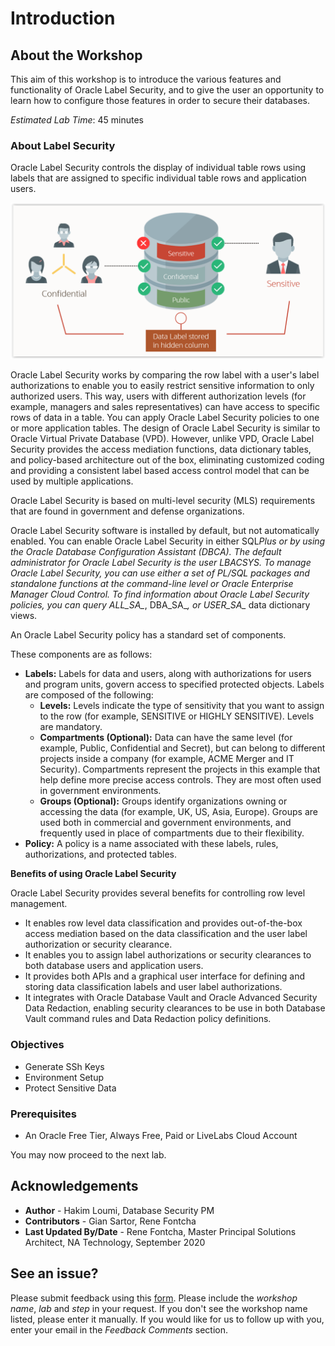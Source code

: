 # Introduction

## About the Workshop
This aim of this workshop is to introduce the various features and functionality of Oracle Label Security, and to give the user an opportunity to learn how to configure those features in order to secure their databases.

*Estimated Lab Time*: 45 minutes

### About Label Security
Oracle Label Security controls the display of individual table rows using labels that are assigned to specific individual table rows and application users.

![](./../images/ols-concept.png " ")

Oracle Label Security works by comparing the row label with a user's label authorizations to enable you to easily restrict sensitive information to only authorized users. This way, users with different authorization levels (for example, managers and sales representatives) can have access to specific rows of data in a table. You can apply Oracle Label Security policies to one or more application tables. The design of Oracle Label Security is similar to Oracle Virtual Private Database (VPD). However, unlike VPD, Oracle Label Security provides the access mediation functions, data dictionary tables, and policy-based architecture out of the box, eliminating customized coding and providing a consistent label based access control model that can be used by multiple applications.

Oracle Label Security is based on multi-level security (MLS) requirements that are found in government and defense organizations.

Oracle Label Security software is installed by default, but not automatically enabled. You can enable Oracle Label Security in either SQL*Plus or by using the Oracle Database Configuration Assistant (DBCA). The default administrator for Oracle Label Security is the user LBACSYS. To manage Oracle Label Security, you can use either a set of PL/SQL packages and standalone functions at the command-line level or Oracle Enterprise Manager Cloud Control. To find information about Oracle Label Security policies, you can query ALL_SA_*, DBA_SA_*, or USER_SA_* data dictionary views.

An Oracle Label Security policy has a standard set of components.

These components are as follows:

- **Labels:** Labels for data and users, along with authorizations for users and program units, govern access to specified protected objects. Labels are composed of the following:
    - **Levels:** Levels indicate the type of sensitivity that you want to assign to the row (for example, SENSITIVE or HIGHLY SENSITIVE). Levels are mandatory.
    - **Compartments (Optional):** Data can have the same level (for example, Public, Confidential and Secret), but can belong to different projects inside a company (for example, ACME Merger and IT Security). Compartments represent the projects in this example that help define more precise access controls. They are most often used in government environments.
    - **Groups (Optional):** Groups identify organizations owning or accessing the data (for example, UK, US, Asia, Europe). Groups are used both in commercial and government environments, and frequently used in place of compartments due to their flexibility.
- **Policy:** A policy is a name associated with these labels, rules, authorizations, and protected tables.

**Benefits of using Oracle Label Security**

Oracle Label Security provides several benefits for controlling row level management.

- It enables row level data classification and provides out-of-the-box access mediation based on the data classification and the user label authorization or security clearance.
- It enables you to assign label authorizations or security clearances to both database users and application users.
- It provides both APIs and a graphical user interface for defining and storing data classification labels and user label authorizations.
- It integrates with Oracle Database Vault and Oracle Advanced Security Data Redaction, enabling security clearances to be use in both Database Vault command rules and Data Redaction policy definitions.

### Objectives
* Generate SSh Keys
* Environment Setup
* Protect Sensitive Data

### Prerequisites

* An Oracle Free Tier, Always Free, Paid or LiveLabs Cloud Account

You may now proceed to the next lab.

## Acknowledgements
- **Author** - Hakim Loumi, Database Security PM
- **Contributors** - Gian Sartor, Rene Fontcha
- **Last Updated By/Date** - Rene Fontcha, Master Principal Solutions Architect, NA Technology, September 2020

## See an issue?
Please submit feedback using this [form](https://apexapps.oracle.com/pls/apex/f?p=133:1:::::P1_FEEDBACK:1). Please include the *workshop name*, *lab* and *step* in your request.  If you don't see the workshop name listed, please enter it manually. If you would like for us to follow up with you, enter your email in the *Feedback Comments* section.
